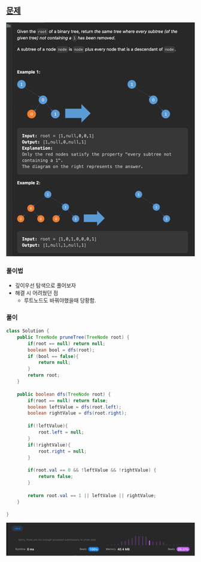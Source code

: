 ## [문제](https://leetcode.com/problems/binary-tree-pruning/)


![img.png](img.png)

### 풀이법
- 깊이우선 탐색으로 풀어보자
- 해결 시 어려웠던 점 
  - 루트노드도 바꿔야했을때 당황함.

### 풀이
```java
class Solution {
    public TreeNode pruneTree(TreeNode root) {
        if(root == null) return null;
        boolean bool = dfs(root);
        if (bool == false){
            return null;
        }
        return root;
    }

    public boolean dfs(TreeNode root) {
        if(root == null) return false;
        boolean leftValue = dfs(root.left);
        boolean rightValue = dfs(root.right);

        if(!leftValue){
            root.left = null;
        }
        if(!rightValue){
            root.right = null;
        }

        if(root.val == 0 && !leftValue && !rightValue) {
            return false;
        }

        return root.val == 1 || leftValue || rightValue;
    }

}
```

![img_1.png](img_1.png)
